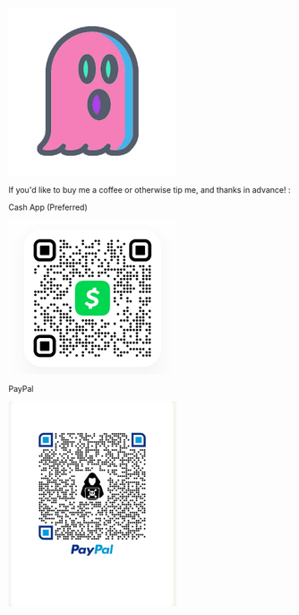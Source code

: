 
<img src="ghosters.png" hieght="300" width="300">

If you'd like to buy me a coffee or otherwise tip me, and thanks in advance! :


Cash App (Preferred)

<img src="Screenshot_20210928-140835.jpg" hieght="300" width="300">


PayPal 

<img src="pp_my_qrcode_1632854696740__01.jpg" hieght="300" width="300">
